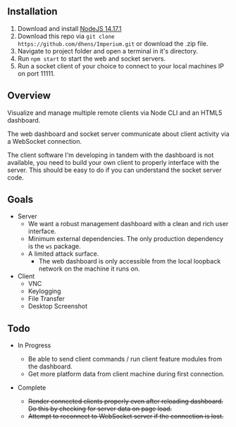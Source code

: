 ## Installation
1. Download and install [NodeJS 14.17.1](https://nodejs.org/en/)
2. Download this repo via `git clone https://github.com/dhens/Imperium.git` or download the .zip file.
3. Navigate to project folder and open a terminal in it's directory.
4. Run `npm start` to start the web and socket servers.
5. Run a socket client of your choice to connect to your local machines IP on port 11111.

##

## Overview
Visualize and manage multiple remote clients via Node CLI and an HTML5 dashboard.

The web dashboard and socket server communicate about client activity via a WebSocket connection.

The client software I'm developing in tandem with the dashboard is not available, you need to build your own client to properly interface with the server. This should be easy to do if you can understand the socket server code.

## Goals
* Server
   * We want a robust management dashboard with a clean and rich user interface. 
   * Minimum external dependencies. The only production dependency is the `ws` package.
   * A limited attack surface. 
     * The web dashboard is only accessible from the local loopback network on the machine it runs on.
* Client
   * VNC
   * Keylogging
   * File Transfer
   * Desktop Screenshot   

## Todo
* In Progress
  * Be able to send client commands / run client feature modules from the dashboard.
  * Get more platform data from client machine during first connection.

* Complete 
  * ~~Render connected clients properly even after reloading dashboard. Do this by checking for server data on page load.~~
  * ~~Attempt to reconnect to WebSocket server if the connection is lost.~~

